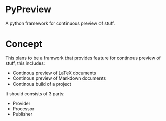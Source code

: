 # PyPreview
A python framework for continuous preview of stuff.

# Concept
This plans to be a framwork that provides feature for continous preview of stuff, this includes:
- Continous preview of LaTeX documents
- Continous preview of Markdown documents
- Continous build of a project

It should consists of 3 parts:
- Provider
- Processor
- Publisher
